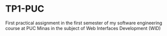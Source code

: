 # TP1-PUC
First practical assignment in the first semester of my software engineering  course at PUC Minas in the subject of Web Interfaces Development (WID)
